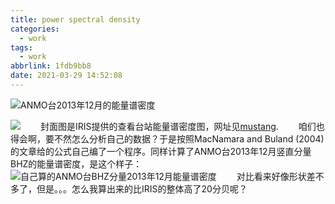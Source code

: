 ```yaml
---
title: power spectral density
categories:
  - work
tags:
  - work
abbrlink: 1fdb9bb8
date: 2021-03-29 14:52:08
---
```

![ANMO台2013年12月的能量谱密度](https://i.loli.net/2021/03/29/OXQhg3SjozrPT6e.png)
<!-- less -->
![](http://service.iris.edu/mustang/noise-pdf/1/query?target=IU.ANMO.00.BHZ.M&starttime=2013-12-01&endtime=2013-12-31&format=plot)
&emsp;&emsp;封面图是IRIS提供的查看台站能量谱密度图，网址见[mustang](http://service.iris.edu/mustang/noise-pdf/1/query?target=IU.ANMO.00.BHZ.M&starttime=2013-12-01&endtime=2013-12-31&format=plot).
&emsp;&emsp;咱们也得会啊，要不然怎么分析自己的数据？于是按照MacNamara and Buland (2004)的文章给的公式自己编了一个程序。同样计算了ANMO台2013年12月竖直分量BHZ的能量谱密度，是这个样子：
![自己算的ANMO台BHZ分量2013年12月能量谱密度](https://i.loli.net/2021/03/29/rLfmZ1hWNleQKC8.png)
&emsp;&emsp;对比看来好像形状差不多了，但是。。。怎么我算出来的比IRIS的整体高了20分贝呢？
